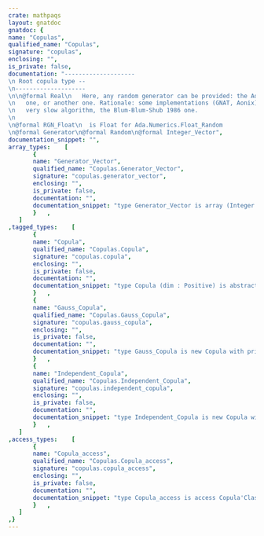 ```yaml
---
crate: mathpaqs
layout: gnatdoc
gnatdoc: {
name: "Copulas",
qualified_name: "Copulas",
signature: "copulas",
enclosing: "",
is_private: false,
documentation: "--------------------\n Root copula type --\n--------------------\n\n@formal Real\n   Here, any random generator can be provided: the Ada.Numerics.Float_Random\n   one, or another one. Rationale: some implementations (GNAT, Aonix) use a\n   very slow algorithm, the Blum-Blum-Shub 1986 one.\n  \n@formal RGN_Float\n  is Float for Ada.Numerics.Float_Random\n@formal Generator\n@formal Random\n@formal Integer_Vector",
documentation_snippet: "",
array_types:    [
       {
       name: "Generator_Vector",
       qualified_name: "Copulas.Generator_Vector",
       signature: "copulas.generator_vector",
       enclosing: "",
       is_private: false,
       documentation: "",
       documentation_snippet: "type Generator_Vector is array (Integer range <>) of Generator;",
       }   ,
   ]
,tagged_types:    [
       {
       name: "Copula",
       qualified_name: "Copulas.Copula",
       signature: "copulas.copula",
       enclosing: "",
       is_private: false,
       documentation: "",
       documentation_snippet: "type Copula (dim : Positive) is abstract tagged private;",
       }   ,
       {
       name: "Gauss_Copula",
       qualified_name: "Copulas.Gauss_Copula",
       signature: "copulas.gauss_copula",
       enclosing: "",
       is_private: false,
       documentation: "",
       documentation_snippet: "type Gauss_Copula is new Copula with private;",
       }   ,
       {
       name: "Independent_Copula",
       qualified_name: "Copulas.Independent_Copula",
       signature: "copulas.independent_copula",
       enclosing: "",
       is_private: false,
       documentation: "",
       documentation_snippet: "type Independent_Copula is new Copula with private;",
       }   ,
   ]
,access_types:    [
       {
       name: "Copula_access",
       qualified_name: "Copulas.Copula_access",
       signature: "copulas.copula_access",
       enclosing: "",
       is_private: false,
       documentation: "",
       documentation_snippet: "type Copula_access is access Copula'Class;",
       }   ,
   ]
,}
---
```

